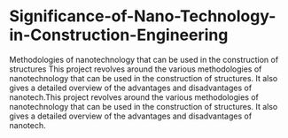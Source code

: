 # Significance-of-Nano-Technology-in-Construction-Engineering
Methodologies of nanotechnology that can be used in the construction of structures
This project revolves around the various methodologies of nanotechnology that can be used in the construction of structures. It also gives a detailed overview of the advantages and disadvantages of nanotech.This project revolves around the various methodologies of nanotechnology that can be used in the construction of structures. It also gives a detailed overview of the advantages and disadvantages of nanotech.
